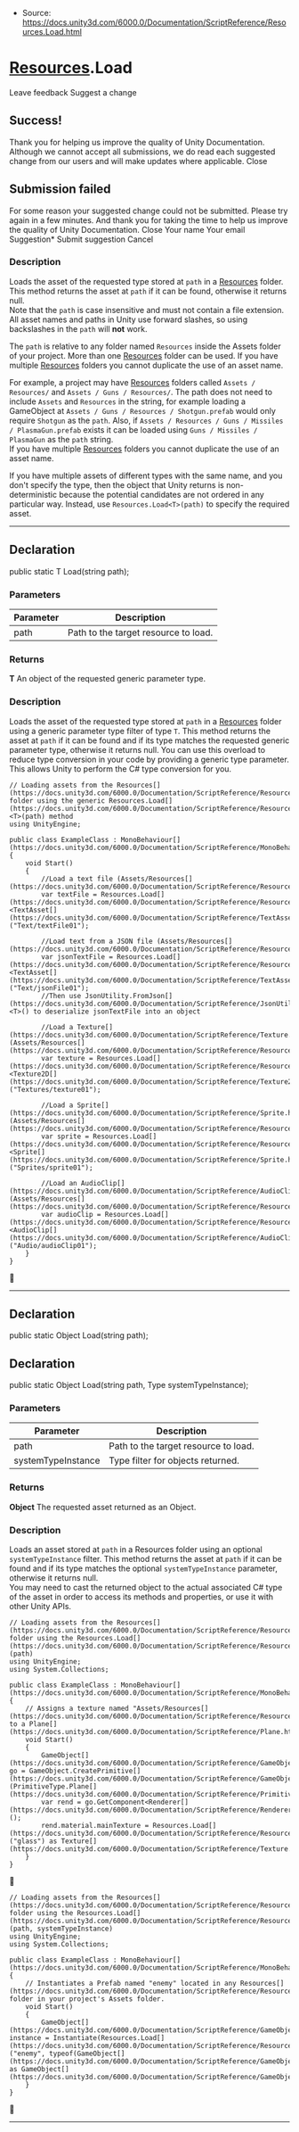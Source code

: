 * Source: https://docs.unity3d.com/6000.0/Documentation/ScriptReference/Resources.Load.html

#  [Resources](https://docs.unity3d.com/6000.0/Documentation/ScriptReference/Resources.html).Load
Leave feedback
Suggest a change
## Success!
Thank you for helping us improve the quality of Unity Documentation. Although we cannot accept all submissions, we do read each suggested change from our users and will make updates where applicable.
Close
## Submission failed
For some reason your suggested change could not be submitted. Please <a>try again</a> in a few minutes. And thank you for taking the time to help us improve the quality of Unity Documentation.
Close
Your name Your email Suggestion* Submit suggestion
Cancel
### Description
Loads the asset of the requested type stored at `path` in a [Resources](https://docs.unity3d.com/6000.0/Documentation/ScriptReference/Resources.html) folder.
This method returns the asset at `path` if it can be found, otherwise it returns null.  
Note that the `path` is case insensitive and must not contain a file extension. All asset names and paths in Unity use forward slashes, so using backslashes in the `path` will **not** work.  
  
The `path` is relative to any folder named `Resources` inside the Assets folder of your project. More than one [Resources](https://docs.unity3d.com/6000.0/Documentation/ScriptReference/Resources.html) folder can be used. If you have multiple [Resources](https://docs.unity3d.com/6000.0/Documentation/ScriptReference/Resources.html) folders you cannot duplicate the use of an asset name.  
  
For example, a project may have [Resources](https://docs.unity3d.com/6000.0/Documentation/ScriptReference/Resources.html) folders called `Assets / Resources/` and `Assets / Guns / Resources/`. The path does not need to include `Assets` and `Resources` in the string, for example loading a GameObject at `Assets / Guns / Resources / Shotgun.prefab` would only require `Shotgun` as the `path`. Also, if `Assets / Resources / Guns / Missiles / PlasmaGun.prefab` exists it can be loaded using `Guns / Missiles / PlasmaGun` as the `path` string.  
If you have multiple [Resources](https://docs.unity3d.com/6000.0/Documentation/ScriptReference/Resources.html) folders you cannot duplicate the use of an asset name.  
  
If you have multiple assets of different types with the same name, and you don't specify the type, then the object that Unity returns is non-deterministic because the potential candidates are not ordered in any particular way. Instead, use `Resources.Load<T>(path)` to specify the required asset.
* * *
## Declaration
public static T Load(string path); 
### Parameters
Parameter | Description  
---|---  
path | Path to the target resource to load.  
### Returns
**T** An object of the requested generic parameter type. 
### Description
Loads the asset of the requested type stored at `path` in a [Resources](https://docs.unity3d.com/6000.0/Documentation/ScriptReference/Resources.html) folder using a generic parameter type filter of type `T`.
This method returns the asset at `path` if it can be found and if its type matches the requested generic parameter type, otherwise it returns null. You can use this overload to reduce type conversion in your code by providing a generic type parameter. This allows Unity to perform the C# type conversion for you.
```
// Loading assets from the Resources[](https://docs.unity3d.com/6000.0/Documentation/ScriptReference/Resources.html) folder using the generic Resources.Load[](https://docs.unity3d.com/6000.0/Documentation/ScriptReference/Resources.Load.html)<T>(path) method
using UnityEngine;  
  
public class ExampleClass : MonoBehaviour[](https://docs.unity3d.com/6000.0/Documentation/ScriptReference/MonoBehaviour.html)
{
    void Start()
    {
        //Load a text file (Assets/Resources[](https://docs.unity3d.com/6000.0/Documentation/ScriptReference/Resources.html)/Text/textFile01.txt)
        var textFile = Resources.Load[](https://docs.unity3d.com/6000.0/Documentation/ScriptReference/Resources.Load.html)<TextAsset[](https://docs.unity3d.com/6000.0/Documentation/ScriptReference/TextAsset.html)>("Text/textFile01");  
  
        //Load text from a JSON file (Assets/Resources[](https://docs.unity3d.com/6000.0/Documentation/ScriptReference/Resources.html)/Text/jsonFile01.json)
        var jsonTextFile = Resources.Load[](https://docs.unity3d.com/6000.0/Documentation/ScriptReference/Resources.Load.html)<TextAsset[](https://docs.unity3d.com/6000.0/Documentation/ScriptReference/TextAsset.html)>("Text/jsonFile01");
        //Then use JsonUtility.FromJson[](https://docs.unity3d.com/6000.0/Documentation/ScriptReference/JsonUtility.FromJson.html)<T>() to deserialize jsonTextFile into an object  
  
        //Load a Texture[](https://docs.unity3d.com/6000.0/Documentation/ScriptReference/Texture.html) (Assets/Resources[](https://docs.unity3d.com/6000.0/Documentation/ScriptReference/Resources.html)/Textures/texture01.png)
        var texture = Resources.Load[](https://docs.unity3d.com/6000.0/Documentation/ScriptReference/Resources.Load.html)<Texture2D[](https://docs.unity3d.com/6000.0/Documentation/ScriptReference/Texture2D.html)>("Textures/texture01");  
  
        //Load a Sprite[](https://docs.unity3d.com/6000.0/Documentation/ScriptReference/Sprite.html) (Assets/Resources[](https://docs.unity3d.com/6000.0/Documentation/ScriptReference/Resources.html)/Sprites/sprite01.png)
        var sprite = Resources.Load[](https://docs.unity3d.com/6000.0/Documentation/ScriptReference/Resources.Load.html)<Sprite[](https://docs.unity3d.com/6000.0/Documentation/ScriptReference/Sprite.html)>("Sprites/sprite01");  
  
        //Load an AudioClip[](https://docs.unity3d.com/6000.0/Documentation/ScriptReference/AudioClip.html) (Assets/Resources[](https://docs.unity3d.com/6000.0/Documentation/ScriptReference/Resources.html)/Audio/audioClip01.mp3)
        var audioClip = Resources.Load[](https://docs.unity3d.com/6000.0/Documentation/ScriptReference/Resources.Load.html)<AudioClip[](https://docs.unity3d.com/6000.0/Documentation/ScriptReference/AudioClip.html)>("Audio/audioClip01");
    }
}

```

* * *
## Declaration
public static Object Load(string path); 
## Declaration
public static Object Load(string path, Type systemTypeInstance); 
### Parameters
Parameter | Description  
---|---  
path | Path to the target resource to load.  
systemTypeInstance | Type filter for objects returned.  
### Returns
**Object** The requested asset returned as an Object. 
### Description
Loads an asset stored at `path` in a Resources folder using an optional `systemTypeInstance` filter.
This method returns the asset at `path` if it can be found and if its type matches the optional `systemTypeInstance` parameter, otherwise it returns null.  
You may need to cast the returned object to the actual associated C# type of the asset in order to access its methods and properties, or use it with other Unity APIs.
```
// Loading assets from the Resources[](https://docs.unity3d.com/6000.0/Documentation/ScriptReference/Resources.html) folder using the Resources.Load[](https://docs.unity3d.com/6000.0/Documentation/ScriptReference/Resources.Load.html)(path)
using UnityEngine;
using System.Collections;  
  
public class ExampleClass : MonoBehaviour[](https://docs.unity3d.com/6000.0/Documentation/ScriptReference/MonoBehaviour.html)
{
    // Assigns a texture named "Assets/Resources[](https://docs.unity3d.com/6000.0/Documentation/ScriptReference/Resources.html)/glass" to a Plane[](https://docs.unity3d.com/6000.0/Documentation/ScriptReference/Plane.html).
    void Start()
    {
        GameObject[](https://docs.unity3d.com/6000.0/Documentation/ScriptReference/GameObject.html) go = GameObject.CreatePrimitive[](https://docs.unity3d.com/6000.0/Documentation/ScriptReference/GameObject.CreatePrimitive.html)(PrimitiveType.Plane[](https://docs.unity3d.com/6000.0/Documentation/ScriptReference/PrimitiveType.Plane.html));
        var rend = go.GetComponent<Renderer[](https://docs.unity3d.com/6000.0/Documentation/ScriptReference/Renderer.html)>();
        rend.material.mainTexture = Resources.Load[](https://docs.unity3d.com/6000.0/Documentation/ScriptReference/Resources.Load.html)("glass") as Texture[](https://docs.unity3d.com/6000.0/Documentation/ScriptReference/Texture.html);
    }
}

```

```
// Loading assets from the Resources[](https://docs.unity3d.com/6000.0/Documentation/ScriptReference/Resources.html) folder using the Resources.Load[](https://docs.unity3d.com/6000.0/Documentation/ScriptReference/Resources.Load.html)(path, systemTypeInstance)
using UnityEngine;
using System.Collections;  
  
public class ExampleClass : MonoBehaviour[](https://docs.unity3d.com/6000.0/Documentation/ScriptReference/MonoBehaviour.html)
{
    // Instantiates a Prefab named "enemy" located in any Resources[](https://docs.unity3d.com/6000.0/Documentation/ScriptReference/Resources.html) folder in your project's Assets folder.
    void Start()
    {
        GameObject[](https://docs.unity3d.com/6000.0/Documentation/ScriptReference/GameObject.html) instance = Instantiate(Resources.Load[](https://docs.unity3d.com/6000.0/Documentation/ScriptReference/Resources.Load.html)("enemy", typeof(GameObject[](https://docs.unity3d.com/6000.0/Documentation/ScriptReference/GameObject.html)))) as GameObject[](https://docs.unity3d.com/6000.0/Documentation/ScriptReference/GameObject.html);
    }
}

```

* * *
